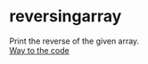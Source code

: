 # reversingarray
Print the reverse of the given array.<br/>
[Way to the code](https://github.com/ASTHA193/reversingarray)
